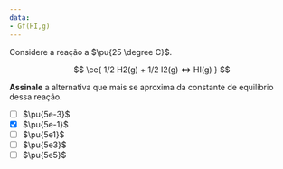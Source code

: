 ```yaml
---
data:
- Gf(HI,g)
---
```


Considere a reação a $\pu{25 \degree C}$.

$$
\ce{ 1/2 H2(g) + 1/2 I2(g) <=> HI(g) }
$$

**Assinale** a alternativa que mais se aproxima da constante de equilíbrio dessa reação.

- [ ] $\pu{5e-3}$
- [x] $\pu{5e-1}$
- [ ] $\pu{5e1}$
- [ ] $\pu{5e3}$
- [ ] $\pu{5e5}$